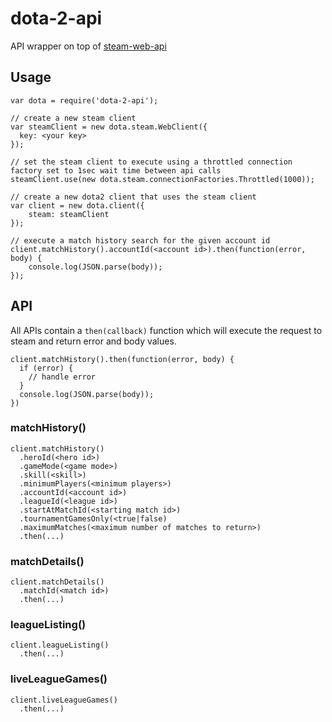 # dota-2-api
API wrapper on top of [steam-web-api](https://github.com/daynekilheffer/steam-web-api)
## Usage
```
var dota = require('dota-2-api');

// create a new steam client
var steamClient = new dota.steam.WebClient({
  key: <your key>
});

// set the steam client to execute using a throttled connection factory set to 1sec wait time between api calls
steamClient.use(new dota.steam.connectionFactories.Throttled(1000));

// create a new dota2 client that uses the steam client
var client = new dota.client({
    steam: steamClient
});

// execute a match history search for the given account id
client.matchHistory().accountId(<account id>).then(function(error, body) {
    console.log(JSON.parse(body));
});
```
## API
All APIs contain a `then(callback)` function which will execute the request to steam and return error and body values.
```
client.matchHistory().then(function(error, body) {
  if (error) {
    // handle error
  }
  console.log(JSON.parse(body));
})
```
### matchHistory()
```
client.matchHistory()
  .heroId(<hero id>)
  .gameMode(<game mode>)
  .skill(<skill>)
  .minimumPlayers(<minimum players>)
  .accountId(<account id>)
  .leagueId(<league id>)
  .startAtMatchId(<starting match id>)
  .tournamentGamesOnly(<true|false)
  .maximumMatches(<maximum number of matches to return>)
  .then(...)
```

### matchDetails()
```
client.matchDetails()
  .matchId(<match id>)
  .then(...)
```

### leagueListing()
```
client.leagueListing()
  .then(...)
```

### liveLeagueGames()
```
client.liveLeagueGames()
  .then(...)
```
